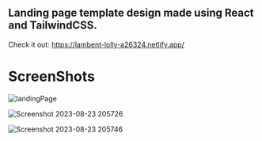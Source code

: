 ## Landing page template design made using React and TailwindCSS.

Check it out: https://lambent-lolly-a26324.netlify.app/

# ScreenShots

![landingPage](https://github.com/BhupendraShahi/landing-page/assets/62903302/51acaf1b-d5f8-40bf-ba77-9ccbf76f47e0)

![Screenshot 2023-08-23 205726](https://github.com/BhupendraShahi/landing-page/assets/62903302/51b6df79-5160-4b5b-a4c1-89f371f6590b)

![Screenshot 2023-08-23 205746](https://github.com/BhupendraShahi/landing-page/assets/62903302/421099f2-ab93-41d1-886f-1c72130e3b16)

